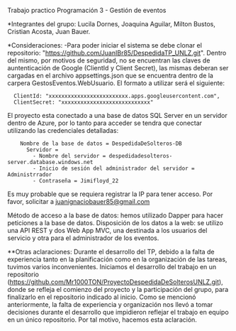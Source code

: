 Trabajo practico Programación 3 - Gestión de eventos

*Integrantes del grupo: Lucila Dornes, Joaquina Aguilar, Milton Bustos, Cristian Acosta, Juan Bauer.

*Consideraciones:
-Para poder iniciar el sistema se debe clonar el repositorio: "https://github.com/JuanIBr85/DespedidaTP_UNLZ.git". Dentro del mismo, por motivos de seguridad, no se encuentran las claves de auntenticación de Google (ClientId y Client Secret),
las mismas deberan ser cargadas en el archivo appsettings.json que se encuentra dentro de la carpera GestosEventos.WebUsuario. El formato a utilizar será el siguiente:

      ClientId: "xxxxxxxxxxxxxxxxxxxxxxxxx.apps.googleusercontent.com",
      ClientSecret: "xxxxxxxxxxxxxxxxxxxxxxxxxxxx"

El proyecto esta conectado a una base de datos SQL Server en un servidor dentro de Azure, por lo tanto para acceder se tendra que conectar utilizando las credenciales detalladas:

        Nombre de la base de datos = DespedidaDeSolteros-DB
          Servidor = 
            - Nombre del servidor = despedidadesolteros-server.database.windows.net
            - Inicio de sesión del administrador del servidor = Administrrador
            - Contraseña = Jimifloyd_22

Es muy probable que se requiera registrar la IP para tener acceso. Por favor, solicitar a juanignaciobauer85@gmail.com

Método de acceso a la base de datos: hemos utilizado Dapper para hacer peticiones a la base de datos.
Disposición de los datos a la web: se utilizo una API REST y dos Web App MVC, una destinada a los usuarios del servicio y otra para el administrador de los eventos.

**Otras aclaraciones: 
Durante el desarrollo del TP, debido a la falta de experiencia tanto en la planificación como en la organización de las tareas, tuvimos varios inconvenientes. Iniciamos el desarrollo del trabajo en un repositorio (https://github.com/Mr1000TON/ProyectoDespedidaDeSolterosUNLZ.git), donde se refleja el comienzo del proyecto y la participación del grupo, para finalizarlo en el repositorio indicado al inicio.
Como se mencionó anteriormente, la falta de experiencia y organización nos llevó a tomar decisiones durante el desarrollo que impidieron reflejar el trabajo en equipo en un único repositorio. Por tal motivo, hacemos esta aclaración.



      
